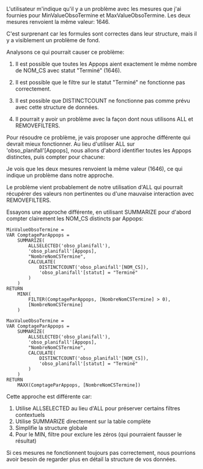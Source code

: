 L'utilisateur m'indique qu'il y a un problème avec les mesures que j'ai fournies pour MinValueObsoTermine et MaxValueObsoTermine. Les deux mesures renvoient la même valeur: 1646.

C'est surprenant car les formules sont correctes dans leur structure, mais il y a visiblement un problème de fond.

Analysons ce qui pourrait causer ce problème:

1. Il est possible que toutes les Appops aient exactement le même nombre de NOM_CS avec statut "Terminé" (1646).

2. Il est possible que le filtre sur le statut "Terminé" ne fonctionne pas correctement.

3. Il est possible que DISTINCTCOUNT ne fonctionne pas comme prévu avec cette structure de données.

4. Il pourrait y avoir un problème avec la façon dont nous utilisons ALL et REMOVEFILTERS.

Pour résoudre ce problème, je vais proposer une approche différente qui devrait mieux fonctionner. Au lieu d'utiliser ALL sur 'obso_planifall'[Appops], nous allons d'abord identifier toutes les Appops distinctes, puis compter pour chacune:

Je vois que les deux mesures renvoient la même valeur (1646), ce qui indique un problème dans notre approche.

Le problème vient probablement de notre utilisation d'ALL qui pourrait récupérer des valeurs non pertinentes ou d'une mauvaise interaction avec REMOVEFILTERS.

Essayons une approche différente, en utilisant SUMMARIZE pour d'abord compter clairement les NOM_CS distincts par Appops:

```
MinValueObsoTermine = 
VAR ComptageParAppops = 
    SUMMARIZE(
        ALLSELECTED('obso_planifall'),
        'obso_planifall'[Appops],
        "NombreNomCSTermine", 
        CALCULATE(
            DISTINCTCOUNT('obso_planifall'[NOM_CS]),
            'obso_planifall'[statut] = "Terminé"
        )
    )
RETURN
    MINX(
        FILTER(ComptageParAppops, [NombreNomCSTermine] > 0),
        [NombreNomCSTermine]
    )
```

```
MaxValueObsoTermine = 
VAR ComptageParAppops = 
    SUMMARIZE(
        ALLSELECTED('obso_planifall'),
        'obso_planifall'[Appops],
        "NombreNomCSTermine", 
        CALCULATE(
            DISTINCTCOUNT('obso_planifall'[NOM_CS]),
            'obso_planifall'[statut] = "Terminé"
        )
    )
RETURN
    MAXX(ComptageParAppops, [NombreNomCSTermine])
```

Cette approche est différente car:
1. Utilise ALLSELECTED au lieu d'ALL pour préserver certains filtres contextuels
2. Utilise SUMMARIZE directement sur la table complète
3. Simplifie la structure globale
4. Pour le MIN, filtre pour exclure les zéros (qui pourraient fausser le résultat)

Si ces mesures ne fonctionnent toujours pas correctement, nous pourrions avoir besoin de regarder plus en détail la structure de vos données.
